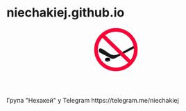 # niechakiej.github.io
<header>
  <img src="/niechakiej_logo.jpg" alt="Logo" width="100" length="100">
</header>
Група "Нехакей" у Telegram
https://telegram.me/niechakiej
